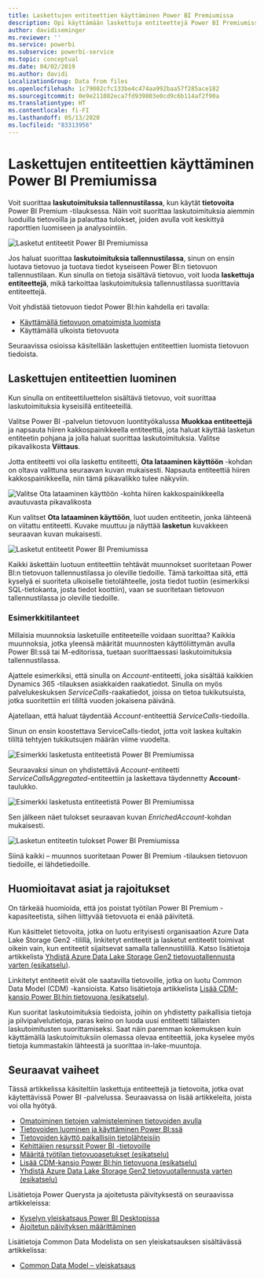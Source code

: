 ```yaml
---
title: Laskettujen entiteettien käyttäminen Power BI Premiumissa
description: Opi käyttämään laskettuja entiteettejä Power BI Premiumissa
author: davidiseminger
ms.reviewer: ''
ms.service: powerbi
ms.subservice: powerbi-service
ms.topic: conceptual
ms.date: 04/02/2019
ms.author: davidi
LocalizationGroup: Data from files
ms.openlocfilehash: 1c79002cfc133be4c474aa992baa57f285ace182
ms.sourcegitcommit: 0e9e211082eca7fd939803e0cd9c6b114af2f90a
ms.translationtype: HT
ms.contentlocale: fi-FI
ms.lasthandoff: 05/13/2020
ms.locfileid: "83313956"
---
```

# <a name="using-computed-entities-on-power-bi-premium"></a>Laskettujen entiteettien käyttäminen Power BI Premiumissa

Voit suorittaa **laskutoimituksia tallennustilassa**, kun käytät **tietovoita** Power BI Premium -tilauksessa. Näin voit suorittaa laskutoimituksia aiemmin luoduilla tietovoilla ja palauttaa tulokset, joiden avulla voit keskittyä raporttien luomiseen ja analysointiin. 

![Lasketut entiteetit Power BI Premiumissa](media/service-dataflows-computed-entities-premium/computed-entities-premium_00.png)

Jos haluat suorittaa **laskutoimituksia tallennustilassa**, sinun on ensin luotava tietovuo ja tuotava tiedot kyseiseen Power BI:n tietovuon tallennustilaan. Kun sinulla on tietoja sisältävä tietovuo, voit luoda **laskettuja entiteettejä**, mikä tarkoittaa laskutoimituksia tallennustilassa suorittavia entiteettejä. 

Voit yhdistää tietovuon tiedot Power BI:hin kahdella eri tavalla:

* [Käyttämällä tietovuon omatoimista luomista](service-dataflows-create-use.md)
* Käyttämällä ulkoista tietovuota

Seuraavissa osioissa käsitellään laskettujen entiteettien luomista tietovuon tiedoista.

## <a name="how-to-create-computed-entities"></a>Laskettujen entiteettien luominen 

Kun sinulla on entiteettiluettelon sisältävä tietovuo, voit suorittaa laskutoimituksia kyseisillä entiteeteillä.

Valitse Power BI -palvelun tietovuon luontityökalussa **Muokkaa entiteettejä** ja napsauta hiiren kakkospainikkeella entiteettiä, jota haluat käyttää lasketun entiteetin pohjana ja jolla haluat suorittaa laskutoimituksia. Valitse pikavalikosta **Viittaus**.

Jotta entiteetti voi olla laskettu entiteetti, **Ota lataaminen käyttöön** -kohdan on oltava valittuna seuraavan kuvan mukaisesti. Napsauta entiteettiä hiiren kakkospainikkeella, niin tämä pikavalikko tulee näkyviin.

![Valitse Ota lataaminen käyttöön -kohta hiiren kakkospainikkeella avautuvasta pikavalikosta](media/service-dataflows-computed-entities-premium/computed-entities-premium_01.png)

Kun valitset **Ota lataaminen käyttöön**, luot uuden entiteetin, jonka lähteenä on viitattu entiteetti. Kuvake muuttuu ja näyttää **lasketun** kuvakkeen seuraavan kuvan mukaisesti.

![Lasketut entiteetit Power BI Premiumissa](media/service-dataflows-computed-entities-premium/computed-entities-premium_00.png)

Kaikki äskettäin luotuun entiteettiin tehtävät muunnokset suoritetaan Power BI:n tietovuon tallennustilassa jo oleville tiedoille. Tämä tarkoittaa sitä, että kyselyä ei suoriteta ulkoiselle tietolähteelle, josta tiedot tuotiin (esimerkiksi SQL-tietokanta, josta tiedot koottiin), vaan se suoritetaan tietovuon tallennustilassa jo oleville tiedoille.

### <a name="example-use-cases"></a>Esimerkkitilanteet
Millaisia muunnoksia lasketuille entiteeteille voidaan suorittaa? Kaikkia muunnoksia, jotka yleensä määrität muunnosten käyttöliittymän avulla Power BI:ssä tai M-editorissa, tuetaan suorittaessasi laskutoimituksia tallennustilassa. 

Ajattele esimerkiksi, että sinulla on *Account*-entiteetti, joka sisältää kaikkien Dynamics 365 -tilauksen asiakkaiden raakatiedot. Sinulla on myös palvelukeskuksen *ServiceCalls*-raakatiedot, joissa on tietoa tukikutsuista, jotka suoritettiin eri tililtä vuoden jokaisena päivänä.

Ajatellaan, että haluat täydentää *Account*-entiteettiä *ServiceCalls*-tiedoilla. 

Sinun on ensin koostettava ServiceCalls-tiedot, jotta voit laskea kultakin tililtä tehtyjen tukikutsujen määrän viime vuodelta. 

![Esimerkki lasketusta entiteetistä Power BI Premiumissa](media/service-dataflows-computed-entities-premium/computed-entities-premium_02.png)

Seuraavaksi sinun on yhdistettävä *Account*-entiteetti *ServiceCallsAggregated*-entiteettiin ja laskettava täydennetty **Account**-taulukko.

![Esimerkki lasketusta entiteetistä Power BI Premiumissa](media/service-dataflows-computed-entities-premium/computed-entities-premium_03.png)

Sen jälkeen näet tulokset seuraavan kuvan *EnrichedAccount*-kohdan mukaisesti.

![Lasketun entiteetin tulokset Power BI Premiumissa](media/service-dataflows-computed-entities-premium/computed-entities-premium_04.png)

Siinä kaikki – muunnos suoritetaan Power BI Premium -tilauksen tietovuon tiedoille, ei lähdetiedoille.

## <a name="considerations-and-limitations"></a>Huomioitavat asiat ja rajoitukset

On tärkeää huomioida, että jos poistat työtilan Power BI Premium -kapasiteetista, siihen liittyvää tietovuota ei enää päivitetä. 

Kun käsittelet tietovoita, jotka on luotu erityisesti organisaation Azure Data Lake Storage Gen2 -tilillä, linkitetyt entiteetit ja lasketut entiteetit toimivat oikein vain, kun entiteetit sijaitsevat samalla tallennustilillä. Katso lisätietoja artikkelista [Yhdistä Azure Data Lake Storage Gen2 tietovuotallennusta varten (esikatselu)](service-dataflows-connect-azure-data-lake-storage-gen2.md).

Linkitetyt entiteetit eivät ole saatavilla tietovoille, jotka on luotu Common Data Model (CDM) -kansioista. Katso lisätietoja artikkelista [Lisää CDM-kansio Power BI:hin tietovuona (esikatselu)](service-dataflows-add-cdm-folder.md).

Kun suoritat laskutoimituksia tiedoista, joihin on yhdistetty paikallisia tietoja ja pilvipalvelutietoja, paras keino on luoda uusi entiteetti tällaisten laskutoimitusten suorittamiseksi. Saat näin paremman kokemuksen kuin käyttämällä laskutoimituksiin olemassa olevaa entiteettiä, joka kyselee myös tietoja kummastakin lähteestä ja suorittaa in-lake-muuntoja.

## <a name="next-steps"></a>Seuraavat vaiheet

Tässä artikkelissa käsiteltiin laskettuja entiteettejä ja tietovoita, jotka ovat käytettävissä Power BI -palvelussa. Seuraavassa on lisää artikkeleita, joista voi olla hyötyä.

* [Omatoiminen tietojen valmisteleminen tietovoiden avulla](service-dataflows-overview.md)
* [Tietovoiden luominen ja käyttäminen Power BI:ssä](service-dataflows-create-use.md)
* [Tietovoiden käyttö paikallisiin tietolähteisiin](service-dataflows-on-premises-gateways.md)
* [Kehittäjien resurssit Power BI -tietovoille](service-dataflows-developer-resources.md)
* [Määritä työtilan tietovuoasetukset (esikatselu)](service-dataflows-configure-workspace-storage-settings.md)
* [Lisää CDM-kansio Power BI:hin tietovuona (esikatselu)](service-dataflows-add-cdm-folder.md)
* [Yhdistä Azure Data Lake Storage Gen2 tietovuotallennusta varten (esikatselu)](service-dataflows-connect-azure-data-lake-storage-gen2.md)

Lisätietoja Power Querysta ja ajoitetusta päivityksestä on seuraavissa artikkeleissa:
* [Kyselyn yleiskatsaus Power BI Desktopissa](desktop-query-overview.md)
* [Ajoitetun päivityksen määrittäminen](../connect-data/refresh-scheduled-refresh.md)

Lisätietoja Common Data Modelista on sen yleiskatsauksen sisältävässä artikkelissa:
* [Common Data Model – yleiskatsaus](https://docs.microsoft.com/powerapps/common-data-model/overview)
